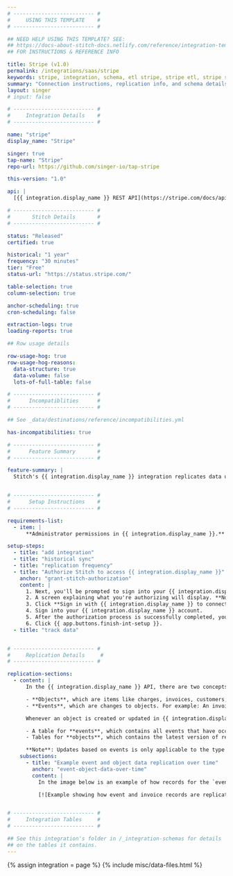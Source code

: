 ```yaml
---
# -------------------------- #
#     USING THIS TEMPLATE    #
# -------------------------- #

## NEED HELP USING THIS TEMPLATE? SEE:
## https://docs-about-stitch-docs.netlify.com/reference/integration-templates/saas/
## FOR INSTRUCTIONS & REFERENCE INFO

title: Stripe (v1.0)
permalink: /integrations/saas/stripe
keywords: stripe, integration, schema, etl stripe, stripe etl, stripe schema
summary: "Connection instructions, replication info, and schema details for Stitch's Stripe integration."
layout: singer
# input: false

# -------------------------- #
#     Integration Details    #
# -------------------------- #

name: "stripe"
display_name: "Stripe"

singer: true
tap-name: "Stripe"
repo-url: https://github.com/singer-io/tap-stripe

this-version: "1.0"

api: |
  [{{ integration.display_name }} REST API](https://stripe.com/docs/api){:target="new"}

# -------------------------- #
#       Stitch Details       #
# -------------------------- #

status: "Released"
certified: true

historical: "1 year"
frequency: "30 minutes"
tier: "Free"
status-url: "https://status.stripe.com/"

table-selection: true
column-selection: true

anchor-scheduling: true
cron-scheduling: false

extraction-logs: true
loading-reports: true

## Row usage details

row-usage-hog: true
row-usage-hog-reasons:
  data-structure: true
  data-volume: false
  lots-of-full-table: false

# -------------------------- #
#      Incompatiblities      #
# -------------------------- #

## See _data/destinations/reference/incompatibilities.yml

has-incompatibilities: true

# -------------------------- #
#      Feature Summary       #
# -------------------------- #

feature-summary: |
  Stitch's {{ integration.display_name }} integration replicates data using the {{ integration.api | flatify | strip }}. Refer to the [Schema](#schema) section for a list of objects available for replication.


# -------------------------- #
#      Setup Instructions    #
# -------------------------- #

requirements-list:
  - item: |
      **Administrator permissions in {{ integration.display_name }}.** This is required to grant Stitch access to {{ integration.display_name }}.

setup-steps:
  - title: "add integration"
  - title: "historical sync"
  - title: "replication frequency"
  - title: "Authorize Stitch to access {{ integration.display_name }}"
    anchor: "grant-stitch-authorization"
    content: |
      1. Next, you'll be prompted to sign into your {{ integration.display_name }} account.
      2. A screen explaining what you're authorizing will display. **Note**: Stitch will only ever read your {{ integration.display_name }} data, and cannot create charges or any other records in {{ integration.display_name }}.
      3. Click **Sign in with {{ integration.display_name }} to connect**.
      4. Sign into your {{ integration.display_name }} account.
      5. After the authorization process is successfully completed, you'll be directed back to Stitch.
      6. Click {{ app.buttons.finish-int-setup }}.
  - title: "track data"


# -------------------------- #
#     Replication Details     #
# -------------------------- #

replication-sections:
  - content: |
      In the {{ integration.display_name }} API, there are two concepts:

      - **Objects**, which are items like charges, invoices, customers, etc.
      - **Events**, which are changes to objects. For example: An invoice being created, or its status going from `draft` to `open`.

      Whenever an object is created or updated in {{ integration.display_name }}, a corresponding event is created. Because {{ integration.display_name }} creates and updates object records in this way, there are two types of tables in Stitch's {{ integration.display_name }} integration:

      - A table for **events**, which contains all events that have occurred for {{ integration.display_name }}'s [supported event types](https://stripe.com/docs/api/events/types){:target="new"}. This table acts as a history for an object record, showing how it has been changed over time.
      - Tables for **objects**, which contains the latest version of records. These are tables like [`customers`](#customers), [`charges`](#charges), [`invoices`](#invoices), etc.

      **Note**: Updates based on events is only applicable to the type of object the event is for. For example: If a dispute object is updated, only the corresponding record in the `disputes` table will be updated. The related `charge` in the `charges` table will **not** be updated. To retrieve related data for different objects, you'll need to use the `events` table. Refer to [{{ integration.display_name }}'s documentation](https://stripe.com/docs/api/events/types){:target="new"} for info about event types and the objects they describe.
    subsections:
      - title: "Example event and object data replication over time"
        anchor: "event-object-data-over-time"
        content: |
          In the image below is an example of how records for the `events` and `invoices` tables will look as an invoice changes over time. **Click the image to enlarge.**

          [![Example showing how event and invoice records are replicated as an invoice changes over time]({{ site.baseurl }}/images/integrations/stripe-events.svg)]({{ site.baseurl }}/images/integrations/stripe-events.svg){:target="new"}


# -------------------------- #
#     Integration Tables     #
# -------------------------- #

## See this integration's folder in /_integration-schemas for details
## on the tables it contains.
---
```

{% assign integration = page %}
{% include misc/data-files.html %}